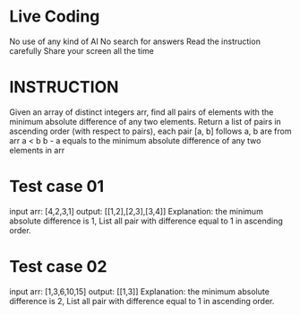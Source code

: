 # Live Coding
No use of any kind of AI
No search for answers
Read the instruction carefully
Share your screen all the time

# INSTRUCTION
Given an array of distinct integers arr, find all pairs of elements with the minimum absolute difference of any two elements.
Return a list of pairs in ascending order (with respect to pairs), each pair [a, b] follows
a, b are from arr
a < b
b - a equals to the minimum absolute difference of any two elements in arr

# Test case 01
input arr: [4,2,3,1]
output: [[1,2],[2,3],[3,4]]
Explanation: the minimum absolute difference is 1, List all pair with difference equal to 1 in ascending order.

# Test case 02
input arr: [1,3,6,10,15]
output: [[1,3]]
Explanation: the minimum absolute difference is 2, List all pair with difference equal to 1 in ascending order.
